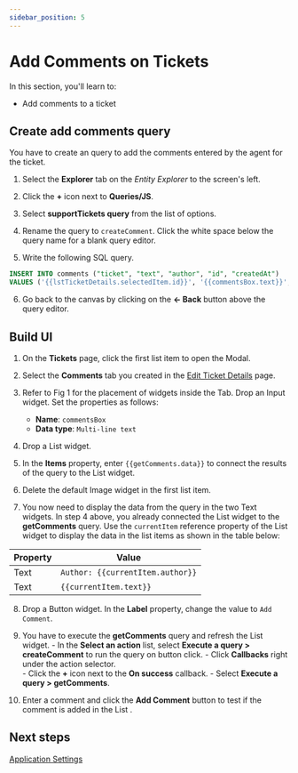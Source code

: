 ```yaml
---
sidebar_position: 5
---
```


# Add Comments on Tickets

In this section, you'll learn to:
* Add comments to a ticket

## Create add comments query

You have to create an query to add the comments entered by the agent for the ticket.

1. Select the **Explorer** tab on the *Entity Explorer* to the screen's left. 

2. Click the **+** icon next to **Queries/JS**. 

3. Select **supportTickets query** from the list of options. 

4. Rename the query to `createComment`. Click the white space below the query name for a blank query editor.  

5. Write the following SQL query.
  ```sql
  INSERT INTO comments ("ticket", "text", "author", "id", "createdAt")
  VALUES ('{{lstTicketDetails.selectedItem.id}}', '{{commentsBox.text}}', '{{appsmith.user.email}}', '{{Math.random().toString(36).substring(7)}}', '{{moment().format('YYYY-MM-DD hh:mm:ss')}}');
  ```
  
6. Go back to the canvas by clicking on the **← Back** button above the query editor.

## Build UI

1. On the **Tickets** page, click the first list item to open the Modal.

2. Select the **Comments** tab you created in the [Edit Ticket Details](/getting-started/tutorials/customer-support-tool/edit-ticket-details#build-ui) page.

3. Refer to Fig 1 for the placement of widgets inside the Tab. Drop an Input widget. Set the properties as follows:
    - **Name**: `commentsBox` <br/>
    - **Data type**: `Multi-line text`

4. Drop a List widget. 

5. In the **Items** property, enter `{{getComments.data}}` to connect the results of the query to the List widget.

6. Delete the default Image widget in the first list item. 

7. You now need to display the data from the query in the two Text widgets. In step 4 above, you already connected the List widget to the **getComments** query. Use the `currentItem` reference property of the List widget to display the data in the list items as shown in the table below: 

  | Property                   |Value                                              |
  | -------------------------- | ------------------------------------------------- | 
  | Text   | `Author: {{currentItem.author}}` |
  | Text   | `{{currentItem.text}}` |

8. Drop a Button widget. In the **Label** property, change the value to `Add Comment`.

9. You have to execute the **getComments** query and refresh the List widget.
        - In the **Select an action** list, select **Execute a query > createComment** to run the query on button click. 
        - Click **Callbacks** right under the action selector.  
        - Click the **+** icon next to the **On success** callback. 
        - Select **Execute a query > getComments**. 

4. Enter a comment and click the **Add Comment** button to test if the comment is added in the List .


## Next steps
[Application Settings](/getting-started/tutorials/customer-support-tool/edit-ticket-details)